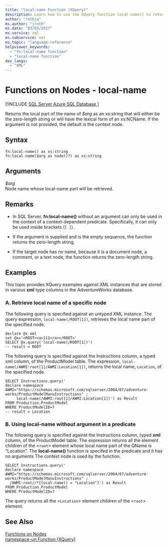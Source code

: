 ```yaml
---
title: "local-name Function (XQuery)"
description: Learn how to use the XQuery function local-name() to return the local-name part of a node.
author: "rothja"
ms.author: "jroth"
ms.date: "03/03/2017"
ms.service: sql
ms.subservice: xml
ms.topic: "language-reference"
helpviewer_keywords:
  - "fn:local-name function"
  - "local-name function"
dev_langs:
  - "XML"
---
```

# Functions on Nodes - local-name
[!INCLUDE [SQL Server Azure SQL Database ](../includes/applies-to-version/sqlserver.md)]

  Returns the local part of the name of *$arg* as an xs:string that will either be the zero-length string or will have the lexical form of an xs:NCName. If the argument is not provided, the default is the context node.  
  
## Syntax  
  
```  
fn:local-name() as xs:string  
fn:local-name($arg as node()?) as xs:string  
```  
  
## Arguments  
 *$arg*  
 Node name whose local-name part will be retrieved.  
  
## Remarks  
  
-   In SQL Server, **fn:local-name()** without an argument can only be used in the context of a context-dependent predicate. Specifically, it can only be used inside brackets (`[ ]`).  
  
-   If the argument is supplied and is the empty sequence, the function returns the zero-length string.  
  
-   If the target node has no name, because it is a document node, a comment, or a text node, the function returns the zero-length string.  
  
## Examples  
 This topic provides XQuery examples against XML instances that are stored in various **xml** type columns in the AdventureWorks database.  
  
### A. Retrieve local name of a specific node  
 The following query is specified against an untyped XML instance. The query expression, `local-name(/ROOT[1])`, retrieves the local name part of the specified node.  
  
```  
declare @x xml  
set @x='<ROOT><a>111</a></ROOT>'  
SELECT @x.query('local-name(/ROOT[1])')  
-- result = ROOT  
```  
  
 The following query is specified against the Instructions column, a typed xml column, of the ProductModel table. The expression, `local-name(/AWMI:root[1]/AWMI:Location[1])`, returns the local name, `Location`, of the specified node.  
  
```  
SELECT Instructions.query('  
declare namespace AWMI="https://schemas.microsoft.com/sqlserver/2004/07/adventure-works/ProductModelManuInstructions" ;  
     local-name(/AWMI:root[1]/AWMI:Location[1])') as Result  
FROM Production.ProductModel  
WHERE ProductModelID=7  
-- result = Location  
```  
  
### B. Using local-name without argument in a predicate  
 The following query is specified against the Instructions column, typed **xml** column, of the ProductModel table. The expression returns all the element children of the <`root`> element whose local name part of the QName is "Location". The **local-name()** function is specifed in the predicate and it has no arguments The context node is used by the function.  
  
```  
SELECT Instructions.query('  
declare namespace AWMI="https://schemas.microsoft.com/sqlserver/2004/07/adventure-works/ProductModelManuInstructions" ;  
  /AWMI:root//*[local-name() = "Location"]') as Result  
FROM Production.ProductModel  
WHERE ProductModelID=7  
```  
  
 The query returns all the <`Location`> element children of the <`root`> element.  
  
## See Also  
 [Functions on Nodes](./xquery-functions-against-the-xml-data-type.md)   
 [namespace-uri Function &#40;XQuery&#41;](../xquery/functions-on-nodes-namespace-uri.md)  
  
